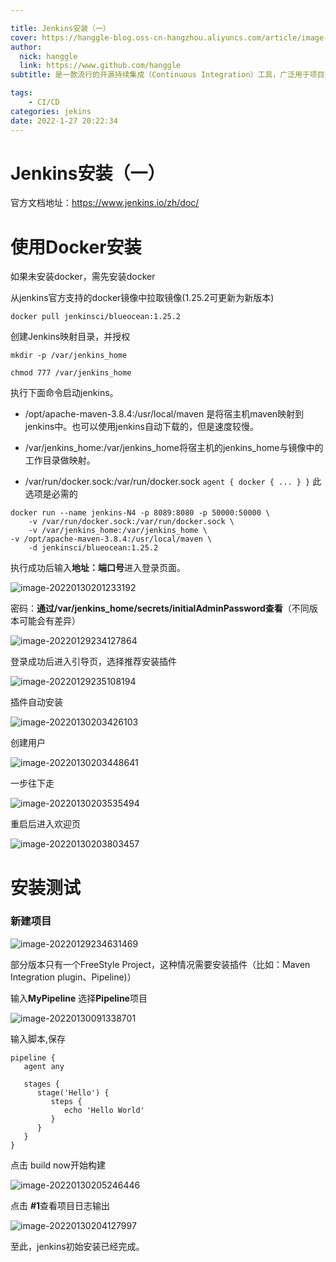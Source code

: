```yaml
---

title: Jenkins安装（一）
cover: https://hanggle-blog.oss-cn-hangzhou.aliyuncs.com/article/image-20220127202146719.png
author: 
  nick: hanggle
  link: https://www.github.com/hanggle
subtitle: 是一款流行的开源持续集成（Continuous Integration）工具，广泛用于项目开发，具有自动化构建、测试和部署等功能。Jenkins 提供了数百个插件来支持构建、部署和自动化任何项目。

tags: 
    - CI/CD
categories: jekins
date: 2022-1-27 20:22:34
---
```






# Jenkins安装（一）

官方文档地址：https://www.jenkins.io/zh/doc/

# 使用Docker安装

如果未安装docker，需先安装docker

从jenkins官方支持的docker镜像中拉取镜像(1.25.2可更新为新版本)

```
docker pull jenkinsci/blueocean:1.25.2
```



创建Jenkins映射目录，并授权

```
mkdir -p /var/jenkins_home 

chmod 777 /var/jenkins_home
```

执行下面命令启动jenkins。

* /opt/apache-maven-3.8.4:/usr/local/maven 是将宿主机maven映射到jenkins中。也可以使用jenkins自动下载的，但是速度较慢。

* /var/jenkins_home:/var/jenkins_home将宿主机的jenkins_home与镜像中的工作目录做映射。

* /var/run/docker.sock:/var/run/docker.sock `agent { docker { ... } }` 此选项是必需的

```shell
docker run --name jenkins-N4 -p 8089:8080 -p 50000:50000 \
    -v /var/run/docker.sock:/var/run/docker.sock \
    -v /var/jenkins_home:/var/jenkins_home \
-v /opt/apache-maven-3.8.4:/usr/local/maven \
    -d jenkinsci/blueocean:1.25.2 
```

执行成功后输入**地址：端口号**进入登录页面。

![image-20220130201233192](https://hanggle-blog.oss-cn-hangzhou.aliyuncs.com/article/image-20220130201233192.png)

密码：**通过/var/jenkins_home/secrets/initialAdminPassword查看**（不同版本可能会有差异）

![image-20220129234127864](https://hanggle-blog.oss-cn-hangzhou.aliyuncs.com/article/image-20220129234127864.png)

登录成功后进入引导页，选择推荐安装插件

![image-20220129235108194](https://hanggle-blog.oss-cn-hangzhou.aliyuncs.com/article/image-20220129235108194.png)

插件自动安装

![image-20220130203426103](https://hanggle-blog.oss-cn-hangzhou.aliyuncs.com/article/image-20220130203426103.png)

创建用户

![image-20220130203448641](https://hanggle-blog.oss-cn-hangzhou.aliyuncs.com/article/image-20220130203448641.png)

一步往下走

![image-20220130203535494](https://hanggle-blog.oss-cn-hangzhou.aliyuncs.com/article/image-20220130203535494.png)

重启后进入欢迎页

![image-20220130203803457](https://hanggle-blog.oss-cn-hangzhou.aliyuncs.com/article/image-20220130203803457.png)







# 安装测试

### 新建项目

![image-20220129234631469](https://hanggle-blog.oss-cn-hangzhou.aliyuncs.com/article/image-20220129234631469.png)



部分版本只有一个FreeStyle Project，这种情况需要安装插件（比如：Maven Integration plugin、Pipeline)）

输入**MyPipeline**    选择**Pipeline**项目

![image-20220130091338701](https://hanggle-blog.oss-cn-hangzhou.aliyuncs.com/article/image-20220130091338701.png)

输入脚本,保存

```
pipeline {
   agent any

   stages {
      stage('Hello') {
         steps {
            echo 'Hello World'
         }
      }
   }
}
```

点击 build now开始构建

![image-20220130205246446](https://hanggle-blog.oss-cn-hangzhou.aliyuncs.com/article/image-20220130205246446.png)

点击 **#1**查看项目日志输出

![image-20220130204127997](https://hanggle-blog.oss-cn-hangzhou.aliyuncs.com/article/image-20220130204127997.png)

至此，jenkins初始安装已经完成。
